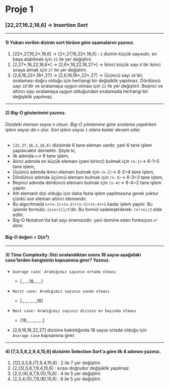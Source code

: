 # Proje 1
### [22,27,16,2,18,6] -> Insertion Sort
***
#### 1) Yukarı verilen dizinin sort türüne göre aşamalarını yazınız.
1. [22*,27,16,2*,18,6] -> [2*,27,16,22*,18,6] : ```2``` dizinin küçük sayısıdır, en başa alabilmek için ```22``` ile yer değiştirir.
2. [2,27*,16,22,18,6*] -> [2,6*,16,22,18,27*] -> İkinci küçük sayı ```6```'dır ikinci sıraya almak için ```27``` ile yer değiştirir.
3. [2,6,16,22*,18*,27] -> [2,6,16,18*,22*,27] -> Üçüncü sayı ```16```'dır, sıralaması doğru olduğu için herhangi bir değişiklik yapılmaz. Dördüncü sayı ```18```'dir ve sıralamaya uygun olması için ```22``` ile yer değiştirir. Beşinci ve altıncı sayı sıralamaya uygun olduğundan sıralamada herhangi bir değişiklik yapılmaz.
*** 
#### 2) Big-O gösterimini yazınız.
###### Dizideki eleman sayısı n olsun. Big-O yöntemine göre sıralama yapılırken işlem sayısı da ```n``` olur. Son işlem sayısı ```1``` olana kadar devam eder.
- ```[22,27,16,2,18,6]``` dizisinde 6 tane eleman vardır, yani 6 tane işlem yapılacaktır demektir. Şöyle ki,
- ilk adımda ```n```-> 6 tane işlem,
- ikinci adımda en küçük elemanı (yani birinci) bulmak için ```(n-1)```-> 6-1=5 tane işlem,
- Üçüncü adımda ikinci elemanı bulmak için ```(n-2)```-> 6-2=4 tane işlem,
- Dördüncü adımda üçüncü elemanı bulmak için ```(n-3)```-> 6-3=3 tane işlem,
- Beşinci adımda dördüncü elemanı bulmak için ```(n-4)```-> 6-4=2 tane işlem yapılır.
- Altı elemanlı dizi olduğu için daha fazla işlem yapılmasına gerek yoktur çünkü son eleman altıncı elemandır. 
- Bu algoritmada ```n+(n-1)+(n-2)+(n-3)+(n-4)+1``` kadar işlem yapılır. Bu işlemin formülü: ```[n(n+1)]/2```'dir. Bu formül sadeleştirilerek: ```(n²+n)/2``` elde edilir.
- Big-O Notation'da kat sayı önemsizdir; yani domine eden fonksiyon ```n²``` alınır.
#### Big-O değeri = O(n²)
* * *
#### 3) Time Complexity: Dizi sıralandıktan sonra 18 sayısı aşağıdaki case'lerden hangisinin kapsamına girer? Yazınız.

- ```Average case: Aradığımız sayının ortada olması```
  - [.,.,.,18,.,.,.] 
- ```Worst case: Aradığımız sayının sonda olması```
  - [.,.,.,.,.,.,18]
- ```Best case: Aradığımız sayının dizinin en başında olması```
  - [18,.,.,.,.,.,.,]
 
- [2,6,16,18,22,27] dizisine bakıldığında 18 sayısı ortada olduğu için ```Average Case``` kapsamına girer.
***
#### 4) [7,3,5,8,2,9,4,15,6] dizisinin Selection Sort'a göre ilk 4 adımını yazınız.
1. [(2),3,5,8,(7),9,4,15,6] : 2 ile 7 yer değiştirir.
2. [2,(3),5,8,7,9,4,15,6] : sırası doğrudur değişiklik yapılmaz.
3. [2,3,(4),8,7,9,(5),15,6] : 4 ile 5 yer değiştirir. 
4. [2,3,4,(5),7,9,(8),15,6] : 8 ile 5 yer değiştirir.
